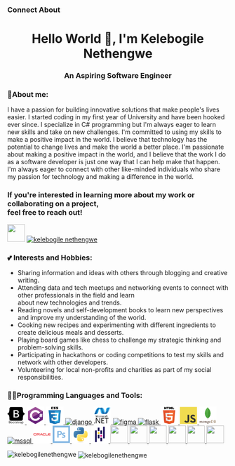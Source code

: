 <!DOCTYPE html>
<html lang="en">
  <head>
   <link rel="stylesheet" href="https://cdn.jsdelivr.net/gh/devicons/devicon@v2.15.1/devicon.min.css">    
  </head>
<body>
<h3 align="left">Connect About<h1 align="center">Hello World 👋, I'm Kelebogile Nethengwe</h1>

<h3 align="center">An Aspiring Software Engineer</h3>
  
  
<h3 align="left">🦋About me:</h3>
  
I have a passion for building innovative solutions that make people's lives easier.
I started coding in my first year of University and have been hooked ever since.
I specialize in C# programming but I'm always eager to learn new skills and take on new challenges.
I'm committed to using my skills to make a positive impact in the world.
I believe that technology has the potential to change lives and make the world a better place.
I'm passionate about making a positive impact in the world, and I believe that the work I do as a software developer is just one way that I can help make that happen.
I'm always eager to connect with other like-minded individuals who share my passion for technology and making a difference in the world. 
  
<h3 align="left">If you're interested in learning more about my work or collaborating on a project,<br> feel free to reach out!</h3>
  <a href="https://www.linkedin.com/in/kelebogile-nethengwe-5a8981212/"><img src="https://cdn.jsdelivr.net/gh/devicons/devicon/icons/linkedin/linkedin-original.svg" width="40" height="40"></a> <a href="https://www.hackerrank.com/kelebogile nethengwe" target="blank"><img src="https://raw.githubusercontent.com/rahuldkjain/github-profile-readme-generator/master/src/images/icons/Social/hackerrank.svg" alt="kelebogile nethengwe" height="40" width="40" /></a>
  
<h3 align="left">💕 Interests and Hobbies:</h3>
<ul>
<li>Sharing information and ideas with others through blogging and creative writing.</li>
<li>Attending data and tech meetups and networking events to connect with other professionals in the field and learn  
  <br>about new technologies and trends.</li>
<li>Reading novels and self-development books to learn new perspectives and improve my understanding of the world.</li>
<li>Cooking new recipes and experimenting with different ingredients to create delicious meals and desserts.</li>
<li>Playing board games like chess to challenge my strategic thinking and problem-solving skills.</li>
<li>Participating in hackathons or coding competitions to test my skills and network with other developers.</li>
<li>Volunteering for local non-profits and charities as part of my social responsibilities. 
  </ul>


<h3 align="left">👩‍💻Programming Languages and Tools:</h3>
<p align="left"> <a href="https://getbootstrap.com" target="_blank" rel="noreferrer"> <img src="https://raw.githubusercontent.com/devicons/devicon/master/icons/bootstrap/bootstrap-plain-wordmark.svg" alt="bootstrap" width="40" height="40"/> </a> <a href="https://www.w3schools.com/cs/" target="_blank" rel="noreferrer"> <img src="https://raw.githubusercontent.com/devicons/devicon/master/icons/csharp/csharp-original.svg" alt="csharp" width="40" height="40"/> </a> <a href="https://www.w3schools.com/css/" target="_blank" rel="noreferrer"> <img src="https://raw.githubusercontent.com/devicons/devicon/master/icons/css3/css3-original-wordmark.svg" alt="css3" width="40" height="40"/> </a> <a href="https://www.djangoproject.com/" target="_blank" rel="noreferrer"> <img src="https://cdn.worldvectorlogo.com/logos/django.svg" alt="django" width="40" height="40"/> </a> <a href="https://dotnet.microsoft.com/" target="_blank" rel="noreferrer"> <img src="https://raw.githubusercontent.com/devicons/devicon/master/icons/dot-net/dot-net-original-wordmark.svg" alt="dotnet" width="40" height="40"/> </a> <a href="https://www.figma.com/" target="_blank" rel="noreferrer"> <img src="https://www.vectorlogo.zone/logos/figma/figma-icon.svg" alt="figma" width="40" height="40"/> </a> <a href="https://flask.palletsprojects.com/" target="_blank" rel="noreferrer"> <img src="https://www.vectorlogo.zone/logos/pocoo_flask/pocoo_flask-icon.svg" alt="flask" width="40" height="40"/> </a> <a href="https://www.w3.org/html/" target="_blank" rel="noreferrer"> <img src="https://raw.githubusercontent.com/devicons/devicon/master/icons/html5/html5-original-wordmark.svg" alt="html5" width="40" height="40"/> </a> <a href="https://developer.mozilla.org/en-US/docs/Web/JavaScript" target="_blank" rel="noreferrer"> <img src="https://raw.githubusercontent.com/devicons/devicon/master/icons/javascript/javascript-original.svg" alt="javascript" width="40" height="40"/> </a> <a href="https://www.mongodb.com/" target="_blank" rel="noreferrer"> <img src="https://raw.githubusercontent.com/devicons/devicon/master/icons/mongodb/mongodb-original-wordmark.svg" alt="mongodb" width="40" height="40"/> </a> <a href="https://www.microsoft.com/en-us/sql-server" target="_blank" rel="noreferrer"> <img src="https://www.svgrepo.com/show/303229/microsoft-sql-server-logo.svg" alt="mssql" width="40" height="40"/> </a><a href="https://www.oracle.com/" target="_blank" rel="noreferrer"> <img src="https://raw.githubusercontent.com/devicons/devicon/master/icons/oracle/oracle-original.svg" alt="oracle" width="40" height="40"/> </a> <a href="https://www.photoshop.com/en" target="_blank" rel="noreferrer"> <img src="https://raw.githubusercontent.com/devicons/devicon/master/icons/photoshop/photoshop-line.svg" alt="photoshop" width="40" height="40"/> </a> <a href="https://www.python.org" target="_blank" rel="noreferrer"> <img src="https://raw.githubusercontent.com/devicons/devicon/master/icons/python/python-original.svg" alt="python" width="40" height="40"/> </a><a href="https://pandas.pydata.org/" target="_blank" rel="noreferrer"> <img src="https://raw.githubusercontent.com/devicons/devicon/2ae2a900d2f041da66e950e4d48052658d850630/icons/pandas/pandas-original.svg" alt="pandas" width="40" height="40"/> </a> <a href="https://devicon.dev/">
            <img src="https://cdn.jsdelivr.net/gh/devicons/devicon/icons/visualstudio/visualstudio-plain.svg"
          width="40" height="40"/>
          </a><a href="https://devicon.dev/">
            <img src="https://cdn.jsdelivr.net/gh/devicons/devicon/icons/canva/canva-original.svg" width="40" height="40"/>
  </a><a href="https://devicon.dev/">
            <img src="https://cdn.jsdelivr.net/gh/devicons/devicon/icons/devicon/devicon-original.svg" width="40" height="40"/>
          </a><a href="https://devicon.dev/"><img src="https://cdn.jsdelivr.net/gh/devicons/devicon/icons/github/github-original.svg" width="40" height="40"/>
          </a><a href="https://devicon.dev/">
            <img src="https://cdn.jsdelivr.net/gh/devicons/devicon/icons/pycharm/pycharm-original.svg" width="40" height="40"/>
          </a><a href="https://devicon.dev/"><img src="https://cdn.jsdelivr.net/gh/devicons/devicon/icons/vscode/vscode-original.svg"
                                                  width="40" height="40"/></a> </p>
  
  

<p><img align="left" src="https://github-readme-stats.vercel.app/api/top-langs?username=kelebogilenethengwe&show_icons=true&locale=en&layout=compact" alt="kelebogilenethengwe" /></p>

<p>&nbsp;<img align="center" src="https://github-readme-stats.vercel.app/api?username=kelebogilenethengwe&show_icons=true&locale=en" alt="kelebogilenethengwe" /></p>
  </body>
